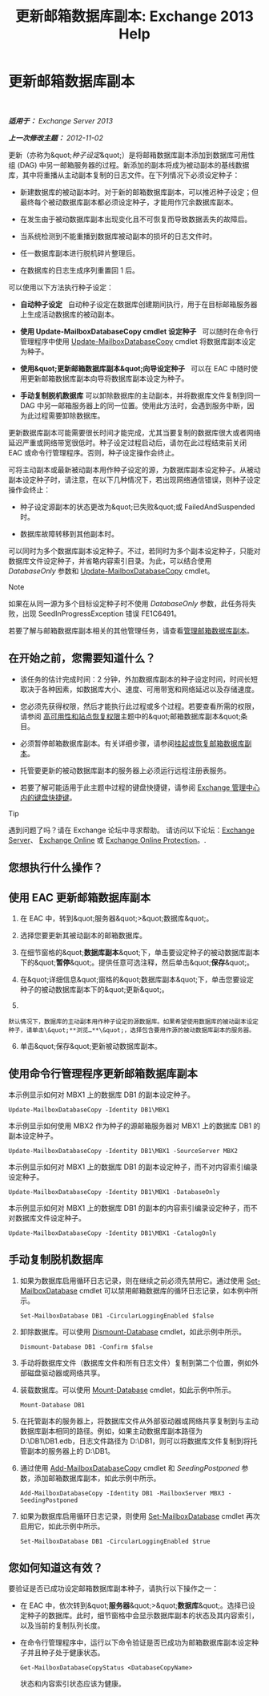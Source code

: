 ﻿---
title: '更新邮箱数据库副本: Exchange 2013 Help'
TOCTitle: 更新邮箱数据库副本
ms:assetid: bead3cc5-7d50-446f-95b7-e432bcb7968e
ms:mtpsurl: https://technet.microsoft.com/zh-cn/library/Dd351100(v=EXCHG.150)
ms:contentKeyID: 50491563
ms.date: 05/21/2018
mtps_version: v=EXCHG.150
ms.translationtype: MT
---

# 更新邮箱数据库副本

 

_**适用于：** Exchange Server 2013_

_**上一次修改主题：** 2012-11-02_

更新（亦称为\&quot;*种子设定*\&quot;）是将邮箱数据库副本添加到数据库可用性组 (DAG) 中另一邮箱服务器的过程。新添加的副本将成为被动副本的基线数据库，其中将重播从主动副本复制的日志文件。在下列情况下必须设定种子：

  - 新建数据库的被动副本时。对于新的邮箱数据库副本，可以推迟种子设定；但最终每个被动数据库副本都必须设定种子，才能用作冗余数据库副本。

  - 在发生由于被动数据库副本出现变化且不可恢复而导致数据丢失的故障后。

  - 当系统检测到不能重播到数据库被动副本的损坏的日志文件时。

  - 任一数据库副本进行脱机碎片整理后。

  - 在数据库的日志生成序列重置回 1 后。

可以使用以下方法执行种子设定：

  - **自动种子设定**   自动种子设定在数据库创建期间执行，用于在目标邮箱服务器上生成活动数据库的被动副本。

  - **使用 Update-MailboxDatabaseCopy cmdlet 设定种子**   可以随时在命令行管理程序中使用 [Update-MailboxDatabaseCopy](https://technet.microsoft.com/zh-cn/library/dd335201\(v=exchg.150\)) cmdlet 将数据库副本设定为种子。

  - **使用\&quot;更新邮箱数据库副本\&quot;向导设定种子**   可以在 EAC 中随时使用更新邮箱数据库副本向导将数据库副本设定为种子。

  - **手动复制脱机数据库** 可以卸除数据库的主动副本，并将数据库文件复制到同一 DAG 中另一邮箱服务器上的同一位置。使用此方法时，会遇到服务中断，因为此过程需要卸除数据库。

更新数据库副本可能需要很长时间才能完成，尤其当要复制的数据库很大或者网络延迟严重或网络带宽很低时。种子设定过程启动后，请勿在此过程结束前关闭 EAC 或命令行管理程序。否则，种子设定操作会终止。

可将主动副本或最新被动副本用作种子设定的源，为数据库副本设定种子。从被动副本设定种子时，请注意，在以下几种情况下，若出现网络通信错误，则种子设定操作会终止：

  - 种子设定源副本的状态更改为\&quot;已失败\&quot;或 FailedAndSuspended 时。

  - 数据库故障转移到其他副本时。

可以同时为多个数据库副本设定种子。不过，若同时为多个副本设定种子，只能对数据库文件设定种子，并省略内容索引目录。为此，可以结合使用 *DatabaseOnly* 参数和 [Update-MailboxDatabaseCopy](https://technet.microsoft.com/zh-cn/library/dd335201\(v=exchg.150\)) cmdlet。

> [!NOTE]
> 如果在从同一源为多个目标设定种子时不使用 <em>DatabaseOnly</em> 参数，此任务将失败，出现 SeedInProgressException 错误 FE1C6491。


若要了解与邮箱数据库副本相关的其他管理任务，请查看[管理邮箱数据库副本](managing-mailbox-database-copies-exchange-2013-help.md)。

## 在开始之前，您需要知道什么？

  - 该任务的估计完成时间：2 分钟，外加数据库副本的种子设定时间，时间长短取决于各种因素，如数据库大小、速度、可用带宽和网络延迟以及存储速度。

  - 您必须先获得权限，然后才能执行此过程或多个过程。若要查看所需的权限，请参阅 [高可用性和站点恢复权限](high-availability-and-site-resilience-permissions-exchange-2013-help.md)主题中的\&quot;邮箱数据库副本\&quot;条目。

  - 必须暂停邮箱数据库副本。有关详细步骤，请参阅[挂起或恢复邮箱数据库副本](suspend-or-resume-a-mailbox-database-copy-exchange-2013-help.md)。

  - 托管要更新的被动数据库副本的服务器上必须运行远程注册表服务。

  - 若要了解可能适用于此主题中过程的键盘快捷键，请参阅 [Exchange 管理中心内的键盘快捷键](keyboard-shortcuts-in-the-exchange-admin-center-exchange-online-protection-help.md)。

> [!tip]
> 遇到问题了吗？请在 Exchange 论坛中寻求帮助。 请访问以下论坛：<a href="https://go.microsoft.com/fwlink/p/?linkid=60612">Exchange Server</a>、 <a href="https://go.microsoft.com/fwlink/p/?linkid=267542">Exchange Online</a> 或 <a href="https://go.microsoft.com/fwlink/p/?linkid=285351">Exchange Online Protection</a>。.


## 您想执行什么操作？

## 使用 EAC 更新邮箱数据库副本

1.  在 EAC 中，转到\&quot;服务器\&quot;\>\&quot;数据库\&quot;。

2.  选择您要更新其被动副本的邮箱数据库。

3.  在细节窗格的\&quot;**数据库副本**\&quot;下，单击要设定种子的被动数据库副本下的\&quot;**暂停**\&quot;。提供任意可选注释，然后单击\&quot;**保存**\&quot;。

4.  在\&quot;详细信息\&quot;窗格的\&quot;数据库副本\&quot;下，单击您要设定种子的被动数据库副本下的\&quot;更新\&quot;。

5.  
    
    默认情况下，数据库的主动副本用作种子设定的源数据库。如果希望使用数据库的被动副本设定种子，请单击\&quot;**浏览…**\&quot;，选择包含要用作源的被动数据库副本的服务器。

6.  单击\&quot;保存\&quot;更新被动数据库副本。

## 使用命令行管理程序更新邮箱数据库副本

本示例显示如何对 MBX1 上的数据库 DB1 的副本设定种子。

    Update-MailboxDatabaseCopy -Identity DB1\MBX1

本示例显示如何使用 MBX2 作为种子的源邮箱服务器对 MBX1 上的数据库 DB1 的副本设定种子。

    Update-MailboxDatabaseCopy -Identity DB1\MBX1 -SourceServer MBX2

本示例显示如何对 MBX1 上的数据库 DB1 的副本设定种子，而不对内容索引编录设定种子。

    Update-MailboxDatabaseCopy -Identity DB1\MBX1 -DatabaseOnly

本示例显示如何对 MBX1 上的数据库 DB1 的副本的内容索引编录设定种子，而不对数据库文件设定种子。

    Update-MailboxDatabaseCopy -Identity DB1\MBX1 -CatalogOnly

## 手动复制脱机数据库

1.  如果为数据库启用循环日志记录，则在继续之前必须先禁用它。通过使用 [Set-MailboxDatabase](https://technet.microsoft.com/zh-cn/library/bb123971\(v=exchg.150\)) cmdlet 可以禁用邮箱数据库的循环日志记录，如本例中所示。
    
        Set-MailboxDatabase DB1 -CircularLoggingEnabled $false

2.  卸除数据库。可以使用 [Dismount-Database](https://technet.microsoft.com/zh-cn/library/bb124936\(v=exchg.150\)) cmdlet，如此示例中所示。
    
        Dismount-Database DB1 -Confirm $false

3.  手动将数据库文件（数据库文件和所有日志文件）复制到第二个位置，例如外部磁盘驱动器或网络共享。

4.  装载数据库。可以使用 [Mount-Database](https://technet.microsoft.com/zh-cn/library/aa998871\(v=exchg.150\)) cmdlet，如此示例中所示。
    
        Mount-Database DB1

5.  在托管副本的服务器上，将数据库文件从外部驱动器或网络共享复制到与主动数据库副本相同的路径。例如，如果主动数据库副本路径为 D:\\DB1\\DB1.edb，日志文件路径为 D:\\DB1，则可以将数据库文件复制到将托管副本的服务器上的 D:\\DB1。

6.  通过使用 [Add-MailboxDatabaseCopy](https://technet.microsoft.com/zh-cn/library/dd298105\(v=exchg.150\)) cmdlet 和 *SeedingPostponed* 参数，添加邮箱数据库副本，如此示例中所示。
    
        Add-MailboxDatabaseCopy -Identity DB1 -MailboxServer MBX3 -SeedingPostponed

7.  如果为数据库启用循环日志记录，则使用 [Set-MailboxDatabase](https://technet.microsoft.com/zh-cn/library/bb123971\(v=exchg.150\)) cmdlet 再次启用它，如此示例中所示。
    
        Set-MailboxDatabase DB1 -CircularLoggingEnabled $true

## 您如何知道这有效？

要验证是否已成功设定邮箱数据库副本种子，请执行以下操作之一：

  - 在 EAC 中，依次转到\&quot;**服务器**\&quot;\>\&quot;**数据库**\&quot;。选择已设定种子的数据库。此时，细节窗格中会显示数据库副本的状态及其内容索引，以及当前的复制队列长度。

  - 在命令行管理程序中，运行以下命令验证是否已成功为邮箱数据库副本设定种子并且种子处于健康状态。
    
        Get-MailboxDatabaseCopyStatus <DatabaseCopyName>
    
    状态和内容索引状态应该为健康。

